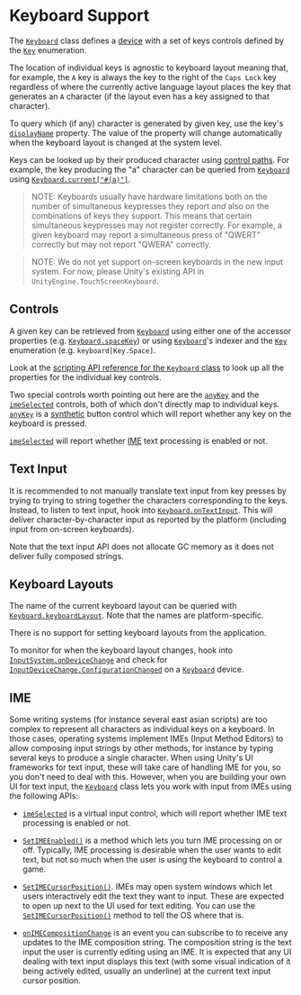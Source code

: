 # Keyboard Support

The [`Keyboard`](../api/UnityEngine.InputSystem.Keyboard.html) class defines a [device](Devices.md) with a set of keys controls defined by the [`Key`](../api/UnityEngine.InputSystem.Key.html) enumeration.

The location of individual keys is agnostic to keyboard layout meaning that, for example, the `A` key is always the key to the right of the `Caps Lock` key regardless of where the currently active language layout places the key that generates an `A` character (if the layout even has a key assigned to that character).

To query which (if any) character is generated by given key, use the key's [`displayName`](../api/UnityEngine.InputSystem.InputControl.html#UnityEngine_InputSystem_InputControl_displayName) property. The value of the property will change automatically when the keyboard layout is changed at the system level.

Keys can be looked up by their produced character using [control paths](Controls.md#control-paths). For example, the key producing the "a" character can be queried from [`Keyboard`](../api/UnityEngine.InputSystem.Keyboard.html) using [`Keyboard.current["#(a)"]`](../api/UnityEngine.InputSystem.Keyboard.html#UnityEngine_InputSystem_Keyboard_Item_UnityEngine_InputSystem_Key_).

>NOTE: Keyboards usually have hardware limitations both on the number of simultaneous keypresses they report *and* also on the combinations of keys they support. This means that certain simultaneous keypresses may not register correctly. For example, a given keyboard may report a simultaneous press of "QWERT" correctly but may not report "QWERA" correctly.

>NOTE: We do not yet support on-screen keyboards in the new input system. For now, please Unity's existing API in `UnityEngine.TouchScreenKeyboard`.

## Controls

A given key can be retrieved from [`Keyboard`](../api/UnityEngine.InputSystem.Keyboard.html) using either one of the accessor properties (e.g. [`Keyboard.spaceKey`](../api/UnityEngine.InputSystem.Keyboard.html#UnityEngine_InputSystem_Keyboard_spaceKey)) or using [`Keyboard`](../api/UnityEngine.InputSystem.Keyboard.html)'s indexer and the [`Key`](../api/UnityEngine.InputSystem.Key.html) enumeration (e.g. `keyboard[Key.Space]`.

Look at the [scripting API reference for the `Keyboard` class](../api/UnityEngine.InputSystem.Keyboard.html) to look up all the properties for the individual key controls.

Two special controls worth pointing out here are the [`anyKey`](../api/UnityEngine.InputSystem.Keyboard.html#UnityEngine_InputSystem_Keyboard_anyKey) and the [`imeSelected`](../api/UnityEngine.InputSystem.Keyboard.html#UnityEngine_InputSystem_Keyboard_imeSelected) controls, both of which don't directly map to individual keys.
 [`anyKey`](../api/UnityEngine.InputSystem.Keyboard.html#UnityEngine_InputSystem_Keyboard_anyKey) is a [synthetic](Controls.md#synthetic-controls) button control which will report whether any key on the keyboard is pressed.

[`imeSelected`](../api/UnityEngine.InputSystem.Keyboard.html#UnityEngine_InputSystem_Keyboard_imeSelected) will report whether [IME](#ime) text processing is enabled or not.

## Text Input

It is recommended to not manually translate text input from key presses by trying to trying to string together the characters corresponding to the keys. Instead, to listen to text input, hook into [`Keyboard.onTextInput`](../api/UnityEngine.InputSystem.Keyboard.html#UnityEngine_InputSystem_Keyboard_onTextInput). This will deliver character-by-character input as reported by the platform (including input from on-screen keyboards).

Note that the text input API does not allocate GC memory as it does not deliver fully composed strings.

## Keyboard Layouts

The name of the current keyboard layout can be queried with [`Keyboard.keyboardLayout`](../api/UnityEngine.InputSystem.Keyboard.html#UnityEngine_InputSystem_Keyboard_keyboardLayout). Note that the names are platform-specific.

There is no support for setting keyboard layouts from the application.

To monitor for when the keyboard layout changes, hook into [`InputSystem.onDeviceChange`](../api/UnityEngine.InputSystem.InputSystem.html#UnityEngine_InputSystem_InputSystem_onDeviceChange) and check for [`InputDeviceChange.ConfigurationChanged`](../api/UnityEngine.InputSystem.InputDeviceChange.html) on a [`Keyboard`](../api/UnityEngine.InputSystem.Keyboard.html) device.

## IME

Some writing systems (for instance several east asian scripts) are too complex to represent all characters as individual keys on a keyboard. In those cases, operating systems implement IMEs (Input Method Editors) to allow composing input strings by other methods, for instance by typing several keys to produce a single character. When using Unity's UI frameworks for text input, these will take care of handling IME for you, so you don't need to deal with this. However, when you are building your own UI for text input, the [`Keyboard`](../api/UnityEngine.InputSystem.Keyboard.html) class lets you work with input from IMEs using the following APIs:

* [`imeSelected`](../api/UnityEngine.InputSystem.Keyboard.html#UnityEngine_InputSystem_Keyboard_imeSelected) is a virtual input control, which will report whether IME text processing is enabled or not.

* [`SetIMEEnabled()`](../api/UnityEngine.InputSystem.Keyboard.html#UnityEngine_InputSystem_Keyboard_SetIMEEnabled_System_Boolean_) is a method which lets you turn IME processing on or off. Typically, IME processing is desirable when the user wants to edit text, but not so much when the user is using the keyboard to control a game.

* [`SetIMECursorPosition()`](../api/UnityEngine.InputSystem.Keyboard.html#UnityEngine_InputSystem_Keyboard_SetIMECursorPosition_Vector2_). IMEs may open system windows which let users interactively edit the text they want to input. These are expected to open up next to the UI used for text editing. You can use the [`SetIMECursorPosition()`](../api/UnityEngine.InputSystem.Keyboard.html#UnityEngine_InputSystem_Keyboard_SetIMECursorPosition_Vector2_) method to tell the OS where that  is.

* [`onIMECompositionChange`](../api/UnityEngine.InputSystem.Keyboard.html#UnityEngine_InputSystem_Keyboard_onIMECompositionChange) is an event you can subscribe to to receive any updates to the IME composition string. The composition string is the text input the user is currently editing using an IME. It is expected that any UI dealing with text input displays this text (with some visual indication of it being actively edited, usually an underline) at the current text input cursor position.
